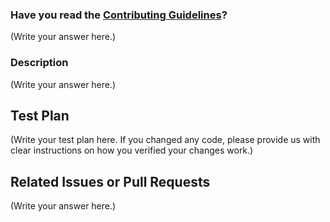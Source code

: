 <!--
Thank you for sending the PR! We appreciate you spending the time to work on these changes.

Help us understand your motivation by explaining why you decided to make this change.
You can learn more about contributing to Mypy here: https://github.com/python/mypy/blob/master/CONTRIBUTING.md

Happy Contributing!

-->

### Have you read the [Contributing Guidelines](https://github.com/python/mypy/blob/master/CONTRIBUTING.md)?

(Write your answer here.)

### Description

(Write your answer here.)

## Test Plan

(Write your test plan here. If you changed any code, please provide us with clear instructions on how you verified your changes work.)

## Related Issues or Pull Requests

(Write your answer here.)
